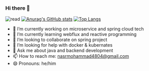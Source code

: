 ### Hi there 👋


![read](https://user-images.githubusercontent.com/76038143/184350613-189d3fa8-9ade-48d7-933f-cf34746f0574.jpg)
[![Anurag's GitHub stats](https://github-readme-stats.vercel.app/api?username=nasrmohammad4804&show_icons=true&theme=radical)](https://github.com/nasrmohammad4804)
[![Top Langs](https://github-readme-stats.vercel.app/api/top-langs/?username=nasrmohammad4804&layout=compact&theme=prussian)](https://github.com/nasrmohammad4804/github-readme-stats)
- 🔭 I’m currently working on microservice and spring cloud tech
- 🌱 I’m currently learning webflux and reactive programming 
- 👯 I’m looking to collaborate on spring project
- 🤔 I’m looking for help with docker & kubernates
- 💬 Ask me about java and backend development
- 📫 How to reach me: nasrmohammad4804@gmail.com
- 😄 Pronouns: he/him


